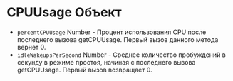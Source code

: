 # CPUUsage Объект

* `percentCPUUsage` Number - Процент использования CPU после последнего вызова getCPUUsage. Первый вызов данного метода вернет 0.
* `idleWakeupsPerSecond` Number - Среднее количество пробуждений в секунду в режиме простоя, начиная с последнего вызова getCPUUsage. Первый вызов возвращает 0.